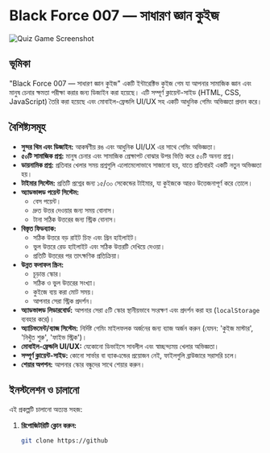 # Black Force 007 — সাধারণ জ্ঞান কুইজ

![Quiz Game Screenshot](https://via.placeholder.com/1200x600/1a2a3a/ffaa00?text=Black+Force+007+Quiz+Game) 
<!-- এখানে আপনি আপনার গেমের একটি স্ক্রিনশট বা ব্যানার ইমেজ যোগ করতে পারেন -->

## ভূমিকা

"Black Force 007 — সাধারণ জ্ঞান কুইজ" একটি ইন্টারেক্টিভ কুইজ গেম যা আপনার সামাজিক জ্ঞান এবং মানুষ চেনার ক্ষমতা পরীক্ষা করার জন্য ডিজাইন করা হয়েছে। এটি সম্পূর্ণ ক্লায়েন্ট-সাইড (HTML, CSS, JavaScript) তৈরি করা হয়েছে এবং মোবাইল-ফ্রেন্ডলি UI/UX সহ একটি আধুনিক গেমিং অভিজ্ঞতা প্রদান করে।

## বৈশিষ্ট্যসমূহ

*   **সুন্দর থিম এবং ডিজাইন:** আকর্ষণীয় রঙ এবং আধুনিক UI/UX এর সাথে গেমিং অভিজ্ঞতা।
*   **৫০টি সামাজিক প্রশ্ন:** মানুষ চেনার এবং সামাজিক প্রেক্ষাপট বোঝার উপর ভিত্তি করে ৫০টি অনন্য প্রশ্ন।
*   **ডায়নামিক প্রশ্ন:** প্রতিবার খেলার সময় প্রশ্নগুলি এলোমেলোভাবে সাজানো হয়, যাতে প্রতিবারই একটি নতুন অভিজ্ঞতা হয়।
*   **টাইমার সিস্টেম:** প্রতিটি প্রশ্নের জন্য ১৫/৩০ সেকেন্ডের টাইমার, যা কুইজকে আরও উত্তেজনাপূর্ণ করে তোলে।
*   **অ্যাডভান্সড পয়েন্ট সিস্টেম:**
    *   বেস পয়েন্ট।
    *   দ্রুত উত্তর দেওয়ার জন্য সময় বোনাস।
    *   টানা সঠিক উত্তরের জন্য স্ট্রিক বোনাস।
*   **বিস্তৃত ফিডব্যাক:**
    *   সঠিক উত্তরে বড় রাইট চিহ্ন এবং গ্রিন হাইলাইট।
    *   ভুল উত্তরে রেড হাইলাইট এবং সঠিক উত্তরটি দেখিয়ে দেওয়া।
    *   প্রতিটি উত্তরের পর তাৎক্ষণিক প্রতিক্রিয়া।
*   **উন্নত ফলাফল স্ক্রিন:**
    *   চূড়ান্ত স্কোর।
    *   সঠিক ও ভুল উত্তরের সংখ্যা।
    *   কুইজে ব্যয় করা মোট সময়।
    *   আপনার সেরা স্ট্রিক প্রদর্শন।
*   **অ্যাডভান্সড লিডারবোর্ড:** আপনার সেরা ৫টি স্কোর স্থানীয়ভাবে সংরক্ষণ এবং প্রদর্শন করা হয় (`localStorage` ব্যবহার করে)।
*   **অ্যাচিভমেন্ট/ব্যাজ সিস্টেম:** নির্দিষ্ট গেমিং মাইলফলক অর্জনের জন্য ব্যাজ অর্জন করুন (যেমন: 'কুইজ মাস্টার', 'নিখুঁত শুরু', 'ফাইভ স্ট্রিক')।
*   **মোবাইল-ফ্রেন্ডলি UI/UX:** যেকোনো ডিভাইসে সাবলীল এবং স্বাচ্ছন্দ্যময় খেলার অভিজ্ঞতা।
*   **সম্পূর্ণ ক্লায়েন্ট-সাইড:** কোনো সার্ভার বা ব্যাকএন্ডের প্রয়োজন নেই, ফাইলগুলি ব্রাউজারে সরাসরি চলে।
*   **শেয়ার অপশন:** আপনার স্কোর বন্ধুদের সাথে শেয়ার করুন।

## ইনস্টলেশন ও চালানো

এই প্রকল্পটি চালানো অত্যন্ত সহজ:

1.  **রিপোজিটরিটি ক্লোন করুন:**
    ```bash
    git clone https://github
